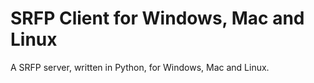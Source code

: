 # SRFP Client for Windows, Mac and Linux

A SRFP server, written in Python, for Windows, Mac and Linux.